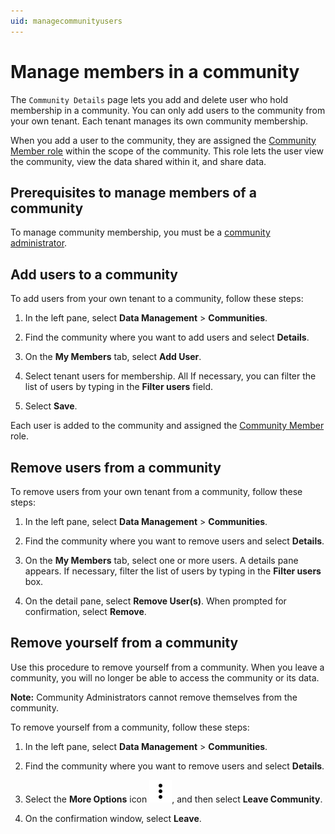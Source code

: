 ```yaml
---
uid: managecommunityusers
---
```


# Manage members in a community

The `Community Details` page lets you add and delete user who hold membership in a community. You can only add users to the community from your own tenant. Each tenant manages its own community membership.

When you add a user to the community, they are assigned the [Community Member role](xref:ccRoles#community-roles-preview) within the scope of the community. This role lets the user view the community, view the data shared within it, and share data.

## Prerequisites to manage members of a community

To manage community membership, you must be a [community administrator](xref:ccRoles#community-administrators-preview).

## Add users to a community

To add users from your own tenant to a community, follow these steps:

1. In the left pane, select **Data Management** > **Communities**.

1. Find the community where you want to add users and select **Details**.

1. On the **My Members** tab, select **Add User**.

1. Select tenant users for membership. All If necessary, you can filter the list of users by typing in the **Filter users** field.

1. Select **Save**.

Each user is added to the community and assigned the [Community Member](xref:ccRoles#community-roles-preview) role.

## Remove users from a community

To remove users from your own tenant from a community, follow these steps:

1. In the left pane, select **Data Management** > **Communities**.

1. Find the community where you want to remove users and select **Details**.

1. On the **My Members** tab, select one or more users. A details pane appears. If necessary, filter the list of users by typing in the **Filter users** box.

1. On the detail pane, select **Remove User(s)**. When prompted for confirmation, select **Remove**.

## Remove yourself from a community

Use this procedure to remove yourself from a community. When you leave a community, you will no longer be able to access the community or its data.

**Note:** Community Administrators cannot remove themselves from the community.

To remove yourself from a community, follow these steps:

1. In the left pane, select **Data Management** > **Communities**.

1. Find the community where you want to remove users and select **Details**.

1. Select the **More Options** icon ![More Options](../_icons/dots-vertical.svg), and then select **Leave Community**.

1. On the confirmation window, select **Leave**.
